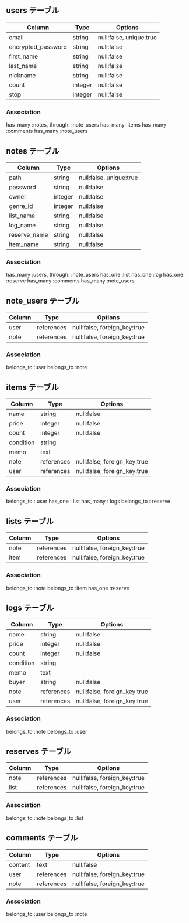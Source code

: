 ## users テーブル

|Column             |Type    |Options                 |
|-------------------|--------|------------------------|
|email              |string  |null:false, unique:true |
|encrypted_password |string  |null:false              |
|first_name         |string  |null:false              |
|last_name          |string  |null:false              |
|nickname           |string  |null:false              |
|count              |integer |null:false              |
|stop               |integer |null:false              |

### Association
has_many :notes, through: :note_users
has_many :items
has_many :comments
has_many :note_users

## notes テーブル

|Column          |Type       |Options                 |
|----------------|-----------|------------------------|
|path            |string     |null:false, unique:true |
|password        |string     |null:false              |
|owner           |integer    |null:false              |
|genre_id        |integer    |null:false              |
|list_name       |string     |null:false              |
|log_name        |string     |null:false              |
|reserve_name    |string     |null:false              |
|item_name       |string     |null:false              |

### Association
has_many :users, through: :note_users
has_one :list
has_one :log
has_one :reserve
has_many :comments
has_many :note_users

## note_users テーブル

|Column          |Type       |Options                      |
|----------------|-----------|-----------------------------|
|user            |references |null:false, foreign_key:true |
|note            |references |null:false, foreign_key:true |

### Association
belongs_to :user
belongs_to :note

## items テーブル

|Column          |Type       |Options                      |
|----------------|-----------|-----------------------------|
|name            |string     |null:false                   |
|price           |integer    |null:false                   |
|count           |integer    |null:false                   |
|condition       |string     |                             |
|memo            |text       |                             |
|note            |references |null:false, foreign_key:true |
|user            |references |null:false, foreign_key:true |

### Association
belongs_to : user
has_one : list
has_many : logs
belongs_to : reserve

## lists テーブル

|Column       |Type       |Options                      |
|-------------|-----------|-----------------------------|
|note         |references |null:false, foreign_key:true |
|item         |references |null:false, foreign_key:true |

### Association
belongs_to :note
belongs_to :item
has_one :reserve

## logs テーブル

|Column        |Type       |Options                      |
|--------------|-----------|-----------------------------|
|name          |string     |null:false                   |
|price         |integer    |null:false                   |
|count         |integer    |null:false                   |
|condition     |string     |                             |
|memo          |text       |                             |
|buyer         |string     |null:false                   |
|note          |references |null:false, foreign_key:true |
|user          |references |null:false, foreign_key:true |

### Association
belongs_to :note
belongs_to :user

## reserves テーブル

|Column        |Type       |Options                      |
|--------------|-----------|-----------------------------|
|note          |references |null:false, foreign_key:true |
|list          |references |null:false, foreign_key:true |

### Association
belongs_to :note
belongs_to :list

## comments テーブル

|Column        |Type       |Options                      |
|--------------|-----------|-----------------------------|
|content       |text       |null:false                   |
|user          |references |null:false, foreign_key:true |
|note          |references |null:false, foreign_key:true |

### Association
belongs_to :user
belongs_to :note